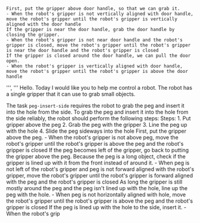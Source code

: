 
    First, put the gripper above door handle, so that we can grab it.
    - When the robot's gripper is not vertically aligned with door handle, move the robot's gripper until the robot's gripper is vertically aligned with the door handle
    If the gripper is near the door handle, grab the door handle by closing the gripper.
    - When the robot's gripper is not near door handle and the robot's gripper is closed, move the robot's gripper until the robot's gripper is near the door handle and the robot's gripper is closed
    If the gripper is closed around the door handle, we can pull the door open.
    - When the robot's gripper is vertically aligned with door handle, move the robot's gripper until the robot's gripper is above the door handle
''',
    '''
Hello. Today I would like you to help me control a robot. The robot has a single gripper that it can use to grab small objects.


The task `peg-insert-side` requires the robot to grab the peg and insert it into the hole from the side.
To grab the peg and insert it into the hole from the side reliably, the robot should perform the following steps:
    Steps:  1. Put gripper above the peg  2. Grab the peg with the gripper  3. Line the peg up with the hole  4. Slide the peg sideways into the hole
    First, put the gripper above the peg.
    - When the robot's gripper is not above peg, move the robot's gripper until the robot's gripper is above the peg and the robot's gripper is closed
    If the peg becomes left of the gripper, go back to putting the gripper above the peg. Because the peg is a long object, check if the gripper is lined up with it from the front instead of around it.
    - When peg is not left of the robot's gripper and peg is not forward aligned with the robot's gripper, move the robot's gripper until the robot's gripper is forward aligned with the peg and the robot's gripper is closed
    As long the gripper is still mostly around the peg and the peg isn't lined up with the hole, line up the peg with the hole.
    - When peg is not horizontally aligned with hole, move the robot's gripper until the robot's gripper is above the peg and the robot's gripper is closed
    If the peg is lined up with the hole to the side, insert it.
    - When the robot's grip